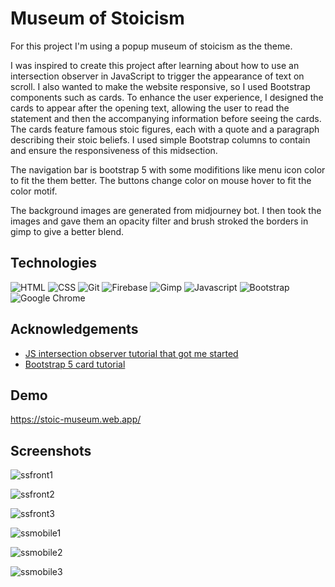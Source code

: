 # Museum of Stoicism

For this project I'm using a popup museum of stoicism as the theme. 

I was inspired to create this project after learning about how to use an intersection observer in JavaScript to trigger the 
appearance of text on scroll. I also wanted to make the website responsive, so I used Bootstrap components such as cards. 
To enhance the user experience, I designed the cards to appear after the opening text, allowing the user to read the statement 
and then the accompanying information before seeing the cards. The cards feature famous stoic figures, each with a quote and a 
paragraph describing their stoic beliefs. I used simple Bootstrap columns to contain and ensure the responsiveness of this 
midsection.

The navigation bar is bootstrap 5 with some modifitions like menu icon color to fit the them better. The buttons change color on 
mouse hover to fit the color motif.

The background images are generated from midjourney bot. I then took the images and gave them an opacity filter and brush
stroked the borders in gimp to give a better blend.
## Technologies

![HTML](https://img.shields.io/badge/HTML-239120?style=for-the-badge&logo=html5&logoColor=white)
![CSS](https://img.shields.io/badge/CSS-239120?&style=for-the-badge&logo=css3&logoColor=white)
![Git](https://img.shields.io/badge/GIT-E44C30?style=for-the-badge&logo=git&logoColor=white)
![Firebase](https://img.shields.io/badge/firebase-%23039BE5.svg?style=for-the-badge&logo=firebase)
![Gimp](https://img.shields.io/badge/Gimp-657D8B?style=for-the-badge&logo=gimp&logoColor=FFFFFF)
![Javascript](https://img.shields.io/badge/JavaScript-F7DF1E?style=for-the-badge&logo=javascript&logoColor=black)
![Bootstrap](https://img.shields.io/badge/Bootstrap-563D7C?style=for-the-badge&logo=bootstrap&logoColor=white)
![Google Chrome](https://img.shields.io/badge/Google%20Chrome-4285F4?style=for-the-badge&logo=GoogleChrome&logoColor=white)



## Acknowledgements

 - [JS intersection observer tutorial that got me started](https://www.youtube.com/watch?v=T33NN_pPeNI)
 - [Bootstrap 5 card tutorial](https://www.youtube.com/watch?v=PwEvMY7nnY8)


## Demo

https://stoic-museum.web.app/


## Screenshots

![ssfront1](https://user-images.githubusercontent.com/48900828/210281935-ee8d1ecd-621a-4868-97de-add16a19a466.PNG)

![ssfront2](https://user-images.githubusercontent.com/48900828/210281939-2b9c2367-fa0a-447f-8b76-777b776c3413.PNG)

![ssfront3](https://user-images.githubusercontent.com/48900828/210281941-cfc99938-bd37-4167-b9ab-9f5592f87393.PNG)

![ssmobile1](https://user-images.githubusercontent.com/48900828/210281942-ff194387-c1c5-403d-853d-e0f5764b85ad.PNG)

![ssmobile2](https://user-images.githubusercontent.com/48900828/210281943-e27e80f3-d273-44db-8043-4c96063a5c19.PNG)

![ssmobile3](https://user-images.githubusercontent.com/48900828/210281944-7d1da762-23fe-4506-a139-cb744d8c43b4.PNG)


